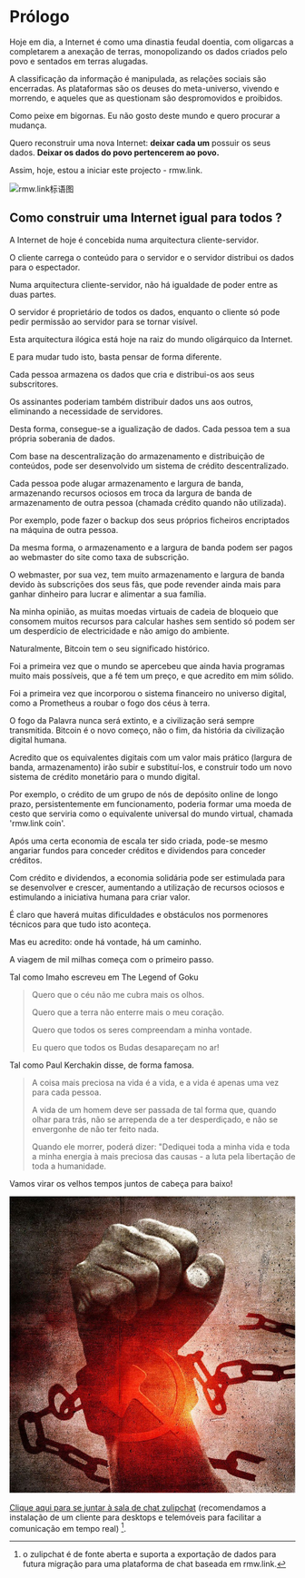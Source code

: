 # Prólogo

Hoje em dia, a Internet é como uma dinastia feudal doentia, com oligarcas a completarem a anexação de terras, monopolizando os dados criados pelo povo e sentados em terras alugadas.

A classificação da informação é manipulada, as relações sociais são encerradas. As plataformas são os deuses do meta-universo, vivendo e morrendo, e aqueles que as questionam são despromovidos e proibidos.

Como peixe em bigornas. Eu não gosto deste mundo e quero procurar a mudança.

Quero reconstruir uma nova Internet: **deixar cada um** possuir os seus dados. **Deixar os dados do povo pertencerem ao povo.**

Assim, hoje, estou a iniciar este projecto - rmw.link.

![rmw.link标语图](/slogan.svg)

## Como construir uma Internet igual para todos ?

A Internet de hoje é concebida numa arquitectura cliente-servidor.

O cliente carrega o conteúdo para o servidor e o servidor distribui os dados para o espectador.

Numa arquitectura cliente-servidor, não há igualdade de poder entre as duas partes.

O servidor é proprietário de todos os dados, enquanto o cliente só pode pedir permissão ao servidor para se tornar visível.

Esta arquitectura ilógica está hoje na raiz do mundo oligárquico da Internet.

E para mudar tudo isto, basta pensar de forma diferente.

Cada pessoa armazena os dados que cria e distribui-os aos seus subscritores.

Os assinantes poderiam também distribuir dados uns aos outros, eliminando a necessidade de servidores.

Desta forma, consegue-se a igualização de dados. Cada pessoa tem a sua própria soberania de dados.

Com base na descentralização do armazenamento e distribuição de conteúdos, pode ser desenvolvido um sistema de crédito descentralizado.

Cada pessoa pode alugar armazenamento e largura de banda, armazenando recursos ociosos em troca da largura de banda de armazenamento de outra pessoa (chamada crédito quando não utilizada).

Por exemplo, pode fazer o backup dos seus próprios ficheiros encriptados na máquina de outra pessoa.

Da mesma forma, o armazenamento e a largura de banda podem ser pagos ao webmaster do site como taxa de subscrição.

O webmaster, por sua vez, tem muito armazenamento e largura de banda devido às subscrições dos seus fãs, que pode revender ainda mais para ganhar dinheiro para lucrar e alimentar a sua família.

Na minha opinião, as muitas moedas virtuais de cadeia de bloqueio que consomem muitos recursos para calcular hashes sem sentido só podem ser um desperdício de electricidade e não amigo do ambiente.

Naturalmente, Bitcoin tem o seu significado histórico.

Foi a primeira vez que o mundo se apercebeu que ainda havia programas muito mais possíveis, que a fé tem um preço, e que acredito em mim sólido.

Foi a primeira vez que incorporou o sistema financeiro no universo digital, como a Prometheus a roubar o fogo dos céus à terra.

O fogo da Palavra nunca será extinto, e a civilização será sempre transmitida. Bitcoin é o novo começo, não o fim, da história da civilização digital humana.

Acredito que os equivalentes digitais com um valor mais prático (largura de banda, armazenamento) irão subir e substituí-los, e construir todo um novo sistema de crédito monetário para o mundo digital.

Por exemplo, o crédito de um grupo de nós de depósito online de longo prazo, persistentemente em funcionamento, poderia formar uma moeda de cesto que serviria como o equivalente universal do mundo virtual, chamada 'rmw.link coin'.

Após uma certa economia de escala ter sido criada, pode-se mesmo angariar fundos para conceder créditos e dividendos para conceder créditos.

Com crédito e dividendos, a economia solidária pode ser estimulada para se desenvolver e crescer, aumentando a utilização de recursos ociosos e estimulando a iniciativa humana para criar valor.

É claro que haverá muitas dificuldades e obstáculos nos pormenores técnicos para que tudo isto aconteça.

Mas eu acredito: onde há vontade, há um caminho.

A viagem de mil milhas começa com o primeiro passo.

Tal como Imaho escreveu em The Legend of Goku

> Quero que o céu não me cubra mais os olhos.
> 
> Quero que a terra não enterre mais o meu coração.
> 
> Quero que todos os seres compreendam a minha vontade.
> 
> Eu quero que todos os Budas desapareçam no ar!

Tal como Paul Kerchakin disse, de forma famosa.

> A coisa mais preciosa na vida é a vida, e a vida é apenas uma vez para cada pessoa.
> 
> A vida de um homem deve ser passada de tal forma que, quando olhar para trás, não se arrependa de a ter desperdiçado, e não se envergonhe de não ter feito nada.
> 
> Quando ele morrer, poderá dizer: "Dediquei toda a minha vida e toda a minha energia à mais preciosa das causas - a luta pela libertação de toda a humanidade.

Vamos virar os velhos tempos juntos de cabeça para baixo!

![](https://raw.githubusercontent.com/gcxfd/img/gh-pages/1.jpg)

[Clique aqui para se juntar à sala de chat zulipchat](https://rmw.zulipchat.com) (recomendamos a instalação de um cliente para desktops e telemóveis para facilitar a comunicação em tempo real) [^1].

[^1]: o zulipchat é de fonte aberta e suporta a exportação de dados para futura migração para uma plataforma de chat baseada em rmw.link.